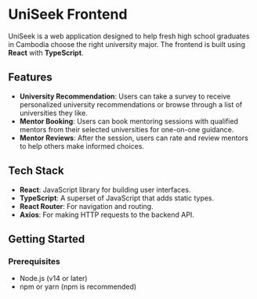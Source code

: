 # UniSeek Frontend

UniSeek is a web application designed to help fresh high school graduates in Cambodia choose the right university major. The frontend is built using **React** with **TypeScript**.

## Features

- **University Recommendation**: Users can take a survey to receive personalized university recommendations or browse through a list of universities they like.
- **Mentor Booking**: Users can book mentoring sessions with qualified mentors from their selected universities for one-on-one guidance.
- **Mentor Reviews**: After the session, users can rate and review mentors to help others make informed choices.

## Tech Stack

- **React**: JavaScript library for building user interfaces.
- **TypeScript**: A superset of JavaScript that adds static types.
- **React Router**: For navigation and routing.
- **Axios**: For making HTTP requests to the backend API.

## Getting Started

### Prerequisites

- Node.js (v14 or later)
- npm or yarn (npm is recommended)